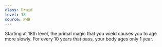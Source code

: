 ```yaml
---
class: Druid
level: 18
source: PHB
---
```


Starting at 18th level, the primal magic that you wield causes you to age more slowly. For every 10 years that pass, your body ages only 1 year.

